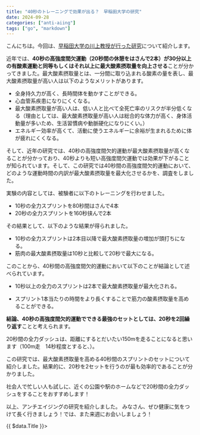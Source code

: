 ```yaml
---
title: "40秒のトレーニングで効果が出る？　早稲田大学の研究"
date: 2024-09-28
categories: ["anti-aiing"]
tags: ["go", "markdown"]
---
```


こんにちは。今回は、[早稲田大学の川上教授が行った研究](https://www.waseda.jp/inst/research/news/77216)について紹介します。

近年では、**40秒の高強度間欠運動（20秒間の休憩をはさんで2本）が30分以上の有酸素運動と同等もしくはそれ以上に最大酸素摂取量を向上させる**ことが分かってきました。最大酸素摂取量とは、一分間に取り込まれる酸素の量を表し、最大酸素摂取量が高い人は以下のようなメリットがあります。

- 全身持久力が高く、長時間体を動かすことができる。
- 心血管系疾患になりにくくなる。
- 最大酸素摂取量が高い人は、低い人と比べて全死亡率のリスクが半分低くなる（理由としては、最大酸素摂取量が高い人は総合的な体力が高く、身体活動量が多いため、生活習慣病や動脈硬化になりにくい。）
- エネルギー効率が高くて、活動に使うエネルギーに余裕が生まれるために体が疲れにくくなる。


そして、近年の研究では、40秒の高強度間欠的運動が最大酸素摂取量が高くなることが分かっており、40秒よりも短い高強度間欠運動では効果が下がることが知られています。そして、この研究では40秒間の高強度間欠的運動において、どのような運動時間の内訳が最大酸素摂取量を最大化させるかを、調査をしました。

実験の内容としては、被験者に以下のトレーニングを行わせました。
- 10秒の全力スプリントを80秒間はさんで4本
- 20秒の全力スプリントを160秒挟んで2本

その結果として、以下のような結果が得られました。

- 10秒の全力スプリントは2本目以降で最大酸素摂取量の増加が頭打ちになる。
- 筋肉の最大酸素摂取量は10秒と比較して20秒で最大になる。

このことから、40秒間の高強度間欠的運動において以下のことが結論として述べられています。



- 10秒以上の全力のスプリントは2本で最大酸素摂取量が最大化される。

- スプリント1本当たりの時間をより長くすることで筋力の酸素摂取量を高めることができる。

**結論、40秒の高強度間欠的運動でできる最強のセットとしては、20秒を2回繰り返す**ことと考えられます。


20秒間の全力ダッシュは、距離にするとだいたい150mを走ることになると思います（100m走　14秒程度とすると、）。


この研究では、最大酸素摂取量を高める40秒間のスプリントのセットについて紹介しました。結果的に、20秒を2セットを行うのが最も効率的であることが分かりました。

社会人で忙しい人も試しに、近くの公園や駅のホームなどで20秒間の全力ダッシュをすることをおすすめします！


以上、アンチエイジングの研究を紹介しました。
みなさん、ぜひ健康に気をつけて長く行きましょう！では、また来週にお会いしましょう！
<div>
  {{ $data.Title }}>
</div>
